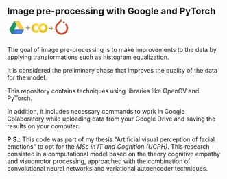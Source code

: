 ## Image pre-processing with Google and PyTorch ![img](Drive-Colab-PyTorch.jpg)

The goal of image pre-processing is to make improvements to the data by applying transformations such as [histogram equalization](https://en.wikipedia.org/wiki/Histogram_equalization).

It is considered the preliminary phase that improves the quality of the data for the model.

This repository contains techniques using libraries like OpenCV and PyTorch.

In addition, it includes necessary commands to work in Google Colaboratory while uploading data from your Google Drive and saving the results on your computer.

**P.S.**: This code was part of my thesis "Artificial visual perception of facial emotions" to opt for the *MSc in IT and Cognition (UCPH)*. 
This research consisted in a computational  model  based on the theory cognitive empathy and visuomotor processing, approached with the combination of 
convolutional neural networks and variational autoencoder techniques.
